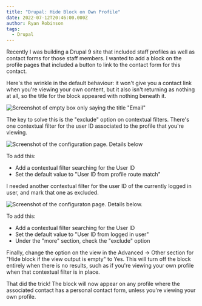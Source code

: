 ```yaml
---
title: "Drupal: Hide Block on Own Profile"
date: 2022-07-12T20:46:00.000Z
author: Ryan Robinson
tags:
  - Drupal
---
```


Recently I was building a Drupal 9 site that included staff profiles as well as contact forms for those staff members. I wanted to add a block on the profile pages that included a button to link to the contact form for this contact.

Here's the wrinkle in the default behaviour: it won't give you a contact link when you're viewing your own content, but it also isn't returning as nothing at all, so the title for the block appeared with nothing beneath it.

![Screenshot of empty box only saying the title "Email"](./empty-email-sidebar.png)

The key to solve this is the "exclude" option on contextual filters. There's one contextual filter for the user ID associated to the profile that you're viewing.

![Screenshot of the configuration page. Details below](./only-matching-user.png)

To add this:

- Add a contextual filter searching for the User ID
- Set the default value to "User ID from profile route match"

I needed another contextual filter for the user ID of the currently logged in user, and mark that one as excluded.

![Screenshot of the configuraton page. Details below.](./exclude-current-user.png)

To add this:

- Add a contextual filter searching for the User ID
- Set the default value to "User ID from logged in user"
- Under the "more" section, check the "exclude" option

Finally, change the option on the view in the Advanced -> Other section for "Hide block if the view output is empty" to Yes. This will turn off the block entirely when there is no results, such as if you're viewing your own profile when that contextual filter is in place.

That did the trick! The block will now appear on any profile where the associated contact has a personal contact form, unless you're viewing your own profile.
